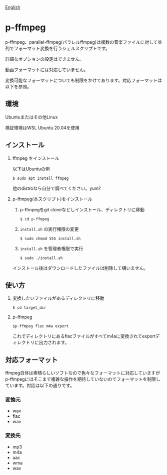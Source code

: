 [English](./readme_en.md)
# p-ffmpeg
p-ffmpeg、parallel-ffmpeg(パラレルffmpeg)は複数の音楽ファイルに対して並列でフォーマット変換を行うシェルスクリプトです。

詳細なオプションの設定はできません。

動画フォーマットには対応していません。

変換可能なフォーマットについても制限をかけてあります。対応フォーマットは以下を参照。

## 環境
Ubuntuまたはその他Linux

検証環境はWSL Ubuntu 20.04を使用

## インストール

1. ffmpeg をインストール

	以下はUbuntuの例
	```
	$ sudo apt install ffmpeg
	```
	他のdistroなら自分で調べてください。yum?

2. p-ffmpeg(本スクリプト)をインストール
	1. p-ffmpegをgit cloneなどしインストール、ディレクトリに移動
		```
		$ cd p-ffmpeg
		```

	2. `install.sh` の実行権限の変更
		```
		$ sudo chmod 555 install.sh
		```

	3. `install.sh` を管理者権限で実行
		```
		$ sudo ./install.sh
		```
	
	インストール後はダウンロードしたファイルは削除して構いません。

## 使い方

1. 変換したいファイルがあるディレクトリに移動
	```
	$ cd target_dir
	```

2. p-ffmpeg
	```
	$p-ffmpeg flac m4a export
	```
	これでディレクトリにあるflacファイルがすべてm4aに変換されてexportディレクトリに出力されます。

## 対応フォーマット

ffmpeg自体は素晴らしいソフトなので色々なフォーマットに対応していますが
p-ffmpegにはそこまで複雑な操作を期待していないのでフォーマットを制限しています。対応は以下の通りです。

### 変換元
- wav
- flac
- wav

### 変換先
- mp3
- m4a
- aac
- wma
- wav


